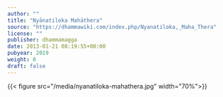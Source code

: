 ```yaml
---
author: ""
title: "Nyānatiloka Mahāthera"
source: "https://dhammawiki.com/index.php/Nyanatiloka,_Maha_Thera"
license: ""
publisher: dhammamagga
date: 2013-01-21 08:19:55+00:00
pubyear: 2019 
weight: 0
draft: false
---
```

{{< figure src="/media/nyanatiloka-mahathera.jpg" width="70%">}}
